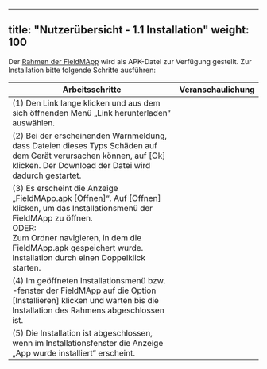 
---
title: "Nutzerübersicht - 1.1 Installation"
weight: 100
---

Der [Rahmen der FieldMApp]() wird als APK-Datei zur Verfügung gestellt. Zur Installation bitte folgende Schritte ausführen: 

| Arbeitsschritte | Veranschaulichung |
| ------ | :-----: |
| (1) Den Link lange klicken und aus dem sich öffnenden Menü „Link herunterladen“ auswählen.  |  |
| (2) Bei der erscheinenden Warnmeldung, dass Dateien dieses Typs Schäden auf dem Gerät verursachen können, auf [Ok] klicken. Der Download der Datei wird dadurch gestartet. |  |
| (3) Es erscheint die Anzeige „FieldMApp.apk [Öffnen]“. Auf [Öffnen] klicken, um das Installationsmenü der FieldMApp zu öffnen. <br> ODER: <br> Zum Ordner navigieren, in dem die FieldMApp.apk gespeichert wurde. Installation durch einen Doppelklick starten.  |  |
| (4) Im geöffneten Installationsmenü bzw. -fenster der FieldMApp auf die Option [Installieren] klicken und warten bis die Installation des Rahmens abgeschlossen ist.  |  |
| (5) Die Installation ist abgeschlossen, wenn im Installationsfenster die Anzeige „App wurde installiert“ erscheint. |  |